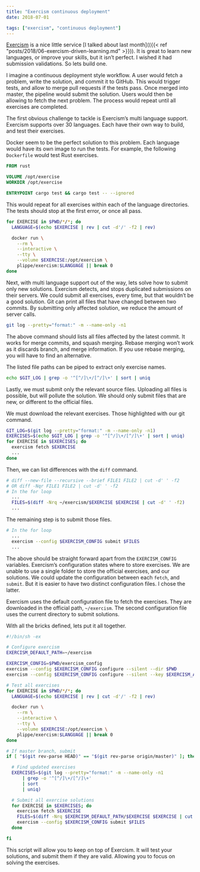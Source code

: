 ```yaml
---
title: "Exercism continuous deployment"
date: 2018-07-01

tags: ["exercism", "continuous deployment"]
---
```


[Exercism](https://exercism.io/) is a nice little service [I talked about last month](({{< ref "posts/2018/06-exercism-driven-learning.md" >}})). It is great to learn new languages, or improve your skills, but it isn’t perfect. I wished it had submission validations. So lets build one.

I imagine a continuous deployment style workflow. A user would fetch a problem, write the solution, and commit it to GitHub. This would trigger tests, and allow to merge pull requests if the tests pass. Once merged into master, the pipeline would submit the solution. Users would then be allowing to fetch the next problem. The process would repeat until all exercises are completed.

The first obvious challenge to tackle is Exercism’s multi language support. Exercism supports over 30 languages. Each have their own way to build, and test their exercises.

Docker seem to be the perfect solution to this problem. Each language would have its own image to run the tests. For example, the following `Dockerfile` would test Rust exercises.

```dockerfile
FROM rust

VOLUME /opt/exercise
WORKDIR /opt/exercise

ENTRYPOINT cargo test && cargo test -- --ignored
```

This would repeat for all exercises within each of the language directories. The tests should stop at the first error, or once all pass.

```sh
for EXERCISE in $PWD/*/*; do
  LANGUAGE=$(echo $EXERCISE | rev | cut -d'/' -f2 | rev)

  docker run \
    --rm \
    --interactive \
    --tty \
    --volume $EXERCISE:/opt/exercism \
    plippe/exercism:$LANGUAGE || break 0
done
```

Next, with multi language support out of the way, lets solve how to submit only new solutions.
Exercism detects, and stops duplicated submissions on their servers. We could submit all exercises, every time, but that wouldn’t be a good solution. Git can print all files that have changed between two commits. By submitting only affected solution, we reduce the amount of server calls.

```sh
git log --pretty="format:" -m --name-only -n1
```

The above command should lists all files affected by the latest commit. It works for merge commits, and squash merging. Rebase merging won’t work as it discards branch, and merge information. If you use rebase merging, you will have to find an alternative.

The listed file paths can be piped to extract only exercise names.

```sh
echo $GIT_LOG | grep -o '^[^/]\+/[^/]\+' | sort | uniq
```

Lastly, we must submit only the relevant source files. Uploading all files is possible, but will pollute the solution. We should only submit files that are new, or different to the official files.

We must download the relevant exercises. Those highlighted with our git command.

```sh
GIT_LOG=$(git log --pretty="format:" -m --name-only -n1)
EXERCISES=$(echo $GIT_LOG | grep -o '^[^/]\+/[^/]\+' | sort | uniq)
for EXERCISE in $EXERCISES; do
  exercism fetch $EXERCISE
  ...
done
```

Then, we can list differences with the `diff` command.

```sh
# diff --new-file --recursive --brief FILE1 FILE2 | cut -d' ' -f2
# OR diff -Nqr FILE1 FILE2 | cut -d' ' -f2
# In the for loop
  ...
  FILES=$(diff -Nrq ~/exercism/$EXERCISE $EXERCISE | cut -d' ' -f2)
  ...
```

The remaining step is to submit those files.

```sh
# In the for loop
  ...
  exercism --config $EXERCISM_CONFIG submit $FILES
  ...
```

The above should be straight forward apart from the `EXERCISM_CONFIG` variables. Exercism’s configuration states where to store exercises. We are unable to use a single folder to store the official exercises, and our solutions. We could update the configuration between each `fetch`, and `submit`. But it is easier to have two distinct configuration files. I chose the latter.

Exercism uses the default configuration file to fetch the exercises. They are downloaded in the official path, `~/exercism`. The second configuration file uses the current directory to submit solutions.

With all the bricks defined, lets put it all together.

```sh
#!/bin/sh -ex

# Configure exercism
EXERCISM_DEFAULT_PATH=~/exercism

EXERCISM_CONFIG=$PWD/exercism_config
exercism --config $EXERCISM_CONFIG configure --silent --dir $PWD
exercism --config $EXERCISM_CONFIG configure --silent --key $EXERCISM_API_KEY

# Test all exercises
for EXERCISE in $PWD/*/*; do
  LANGUAGE=$(echo $EXERCISE | rev | cut -d'/' -f2 | rev)

  docker run \
    --rm \
    --interactive \
    --tty \
    --volume $EXERCISE:/opt/exercism \
    plippe/exercism:$LANGUAGE || break 0
done

# If master branch, submit
if [ "$(git rev-parse HEAD)" == "$(git rev-parse origin/master)" ]; then

  # Find updated exercises
  EXERCISES=$(git log --pretty="format:" -m --name-only -n1
      | grep -o '^[^/]\+/[^/]\+'
      | sort
      | uniq)

  # Submit all exercise solutions
  for EXERCISE in $EXERCISES; do
    exercism fetch $EXERCISE
    FILES=$(diff -Nrq $EXERCISM_DEFAULT_PATH/$EXERCISE $EXERCISE | cut -d' ' -f2)
    exercism --config $EXERCISM_CONFIG submit $FILES
  done

fi
```

This script will allow you to keep on top of Exercism. It will test your solutions, and submit them if they are valid. Allowing you to focus on solving the exercises.
